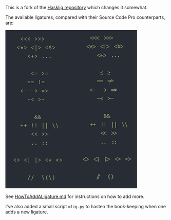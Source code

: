 This is a fork of the [Hasklig repository](https://github.com/i-tu/Hasklig) which changes it somewhat.

The available ligatures, compared with their Source Code Pro counterparts, are:

![](blackfont_comparison.png)

See [HowToAddALigature.md](HowToAddALigature.md) for instructions on how to add more.

I've also added a small script `mlig.py` to hasten the book-keeping when one adds a new ligature.
